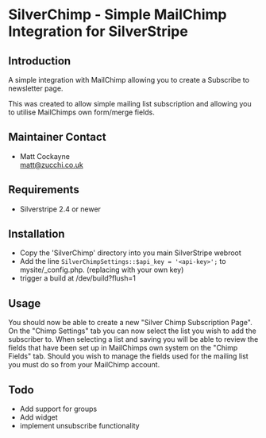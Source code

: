 # SilverChimp - Simple MailChimp Integration for SilverStripe

## Introduction

A simple integration with MailChimp allowing you to create a Subscribe to newsletter page.

This was created to allow simple mailing list subscription and allowing you to utilise MailChimps own form/merge fields.

## Maintainer Contact

  * Matt Cockayne  
    <matt@zucchi.co.uk>
    
## Requirements

 * Silverstripe 2.4 or newer

## Installation

 * Copy the 'SilverChimp' directory into you main SilverStripe webroot
 * Add the line `SilverChimpSettings::$api_key = '<api-key>';` to mysite/_config.php. (replacing <api-key> with your own key)
 * trigger a build at /dev/build?flush=1
 
## Usage
 
 You should now be able to create a new "Silver Chimp Subscription Page". 
 On the "Chimp Settings" tab you can now select the list you wish to add the subscriber to.
 When selecting a list and saving you will be able to review the fields that have been set up in MailChimps own system on the "Chimp Fields" tab.
 Should you wish to manage the fields used for the mailing list you must do so from your MailChimp account.
  
## Todo

 * Add support for groups
 * Add widget
 * implement unsubscribe functionality

